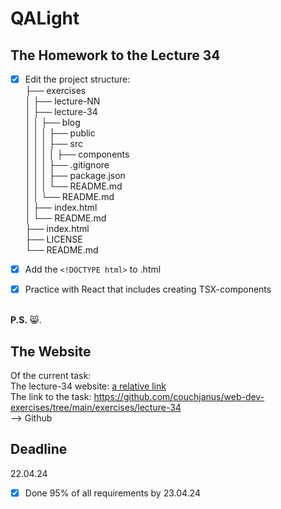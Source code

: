 # QALight
## The Homework to the Lecture 34

- [x] Edit the project structure:<br>
├── exercises<br>
│   ├── lecture-NN<br>
│   ├── lecture-34<br>
│   │   ├── blog<br>
│   │   │   ├── public<br>
│   │   │   ├── src<br>
│   │   │   │   ├── components<br>
│   │   │   ├── .gitignore<br>
│   │   │   ├── package.json<br>
│   │   │   └── README.md<br>
│   │   └── README.md<br>
│   ├── index.html <br>
│   └── README.md<br>
├── index.html<br>
├── LICENSE<br>
└── README.md<br>

- [x] Add the `<!DOCTYPE html>` to .html<br>
- [x] Practice with React that includes creating TSX-components
<br><br>

**P.S.** 😸.

## The Website
Of the current task: <br>
The lecture-34 website: [a relative link](./index.html)<br>
The link to the task: https://github.com/couchjanus/web-dev-exercises/tree/main/exercises/lecture-34
<br />
--> Github

## Deadline
22.04.24 <br />

- [x] Done 95% of all requirements by 23.04.24